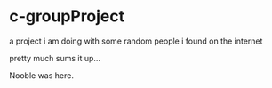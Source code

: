# c-groupProject
a project i am doing with some random people i found on the internet

pretty much sums it up...

Nooble was here.
